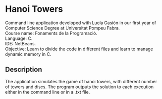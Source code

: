 # Hanoi Towers

Command line application developed with Lucía Gasión in our first year of Computer Science Degree at Universitat Pompeu Fabra.  
Course name: Fonaments de la Programació.  
Language: C.  
IDE: NetBeans.  
Objective:  Learn to divide the code in different files and learn to manage dynamic memory in C.  

## Description
The application simulates the game of hanoi towers, with different number of towers and discs. The program outputs
the solution to each execution either in the command line or in a .txt file. 
